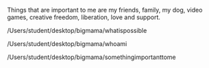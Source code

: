 Things that are important to me are my friends, family, my dog, video 
games, creative freedom, liberation, love and support. 

/Users/student/desktop/bigmama/whatispossible

/Users/student/desktop/bigmama/whoami

/Users/student/desktop/bigmama/somethingimportanttome

